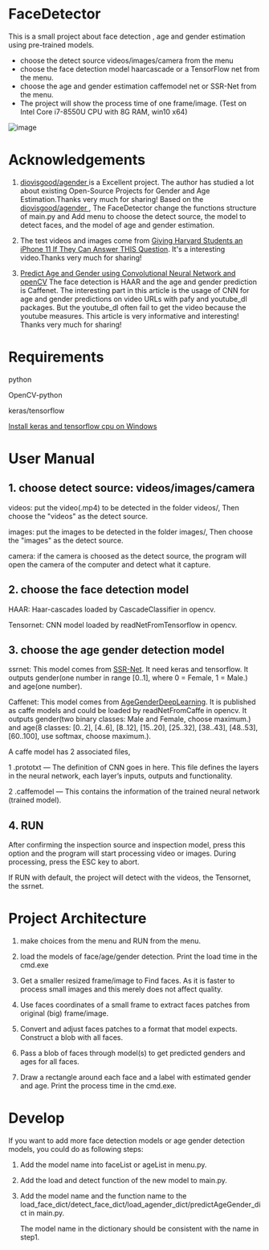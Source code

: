 # FaceDetector

This is a small project about face detection , age and gender estimation using pre-trained models.

- choose the detect source videos/images/camera from the menu
- choose the face detection model haarcascade or a TensorFlow net from the menu.
- choose the age and gender estimation caffemodel net or SSR-Net from the menu.
- The project will show the process time of one frame/image. (Test on Intel Core i7-8550U CPU with 8G RAM, win10 x64)

![image](https://livezingy.com/uploads/2020/05/faceAgenderDetector.gif)

# Acknowledgements

1. [ diovisgood/agender ](https://github.com/diovisgood/agender) is a Excellent project. The author has studied a lot about existing Open-Source Projects for Gender and Age Estimation.Thanks very much for sharing!
Based on the [ diovisgood/agender ](https://github.com/diovisgood/agender), The FaceDetector change the functions structure of main.py and Add menu to choose the detect source, the  model to detect faces, and the model of age and gender estimation.

2. The test videos and images come from [Giving Harvard Students an iPhone 11 If They Can Answer THIS Question](https://www.youtube.com/watch?v=cSSFRim8OK8). It's a interesting video.Thanks very much for sharing!

3. [Predict Age and Gender using Convolutional Neural Network and openCV](https://towardsdatascience.com/predict-age-and-gender-using-convolutional-neural-network-and-opencv-fd90390e3ce6) 
The face detection is HAAR and the age and gender prediction is Caffenet. The interesting part in this article is the usage of CNN for age and gender predictions on video URLs with pafy and youtube_dl packages. But the youtube_dl often fail to get the video because the youtube measures. This article is very informative and interesting! Thanks very much for sharing!


# Requirements

python

OpenCV-python

keras/tensorflow

[Install keras and tensorflow cpu on Windows](https://livezingy.com/install-keras-and-tensorflow-cpu-on-windows/)

# User Manual

## 1. choose detect source: videos/images/camera

videos: put the video(.mp4) to be detected in the folder videos/, Then choose the "videos" as the detect source.

images: put the images to be detected in the folder images/, Then choose the "images" as the detect source.

camera: if the camera is choosed as the detect source, the program will open the camera of the computer and detect what it capture.

## 2. choose the face detection model

HAAR: Haar-cascades loaded by CascadeClassifier in opencv.

Tensornet: CNN model loaded by readNetFromTensorflow in opencv.

## 3. choose the age gender detection model

ssrnet: This model comes from [SSR-Net](https://github.com/shamangary/SSR-Net). It need keras and tensorflow.
It outputs gender(one number in range [0..1], where 0 = Female, 1 = Male.) and age(one number).

Caffenet: This model comes from [AgeGenderDeepLearning](https://github.com/GilLevi/AgeGenderDeepLearning). It is published as caffe models and could be loaded  by readNetFromCaffe in opencv.
It outputs gender(two binary classes: Male and Female, choose maximum.) and age(8 classes: [0..2], [4..6], [8..12], [15..20], [25..32], [38..43], [48..53], [60..100], use softmax, choose maximum.).

A caffe model has 2 associated files,

1 .prototxt — The definition of CNN goes in here. This file defines the layers in the neural network, each layer’s inputs, outputs and functionality.

2 .caffemodel — This contains the information of the trained neural network (trained model).

## 4. RUN
After confirming the inspection source and inspection model, press this option and the program will start processing video or images. During processing, press the ESC key to abort.

If RUN with default, the project will detect with the videos, the Tensornet, the ssrnet. 

# Project Architecture

1. make choices from the menu and RUN from the menu.

2. load the models of face/age/gender detection. Print the load time in the cmd.exe

2. Get a smaller resized frame/image to Find faces. As it is faster to process small images and this merely does not affect quality.

3. Use faces coordinates of a small frame to extract faces patches from original (big) frame/image.

4. Convert and adjust faces patches to a format that model expects. Construct a blob with all faces.

5. Pass a blob of faces through model(s) to get predicted genders and ages for all faces.

6. Draw a rectangle around each face and a label with estimated gender and age. Print the process time in the cmd.exe.

# Develop

If you want to add more face detection models or age gender detection models, you could do as following steps:

1. Add the model name into faceList or ageList in menu.py.

2. Add the load and detect function of the new model to main.py.

3. Add the model name and the function name to the load_face_dict/detect_face_dict/load_agender_dict/predictAgeGender_dict in main.py.

   The model name in the dictionary should be consistent with the name in step1.






